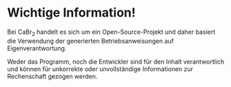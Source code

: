 # Wichtige Information!

Bei CaBr<sub>2</sub> handelt es sich um ein Open-Source-Projekt und daher basiert die Verwendung der generierten Betriebsanweisungen auf Eigenverantwortung.

Weder das Programm, noch die Entwickler sind für den Inhalt verantwortlich und können für unkorrekte oder unvollständige Informationen zur Rechenschaft gezogen werden.
